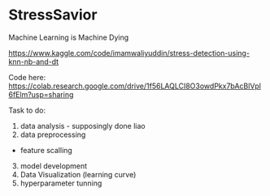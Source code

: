 # StressSavior
Machine Learning is Machine Dying

https://www.kaggle.com/code/imamwaliyuddin/stress-detection-using-knn-nb-and-dt

Code here: https://colab.research.google.com/drive/1f56LAQLCI8O3owdPkx7bAcBlVpl6fElm?usp=sharing

Task to do:
1. data analysis - supposingly done liao
2. data preprocessing
- feature scalling
3. model development
4. Data Visualization (learning curve)
5. hyperparameter tunning
